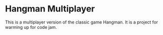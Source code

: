 # Hangman Multiplayer

This is a multiplayer version of the classic game Hangman. It is a project for warming up for code jam.